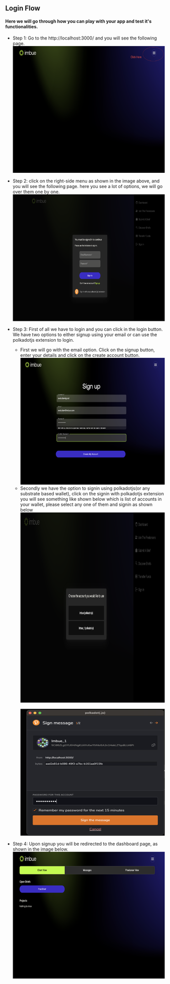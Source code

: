 ## Login Flow

#### Here we will go through how you can play with your app and test it's functionalities.
 - Step 1: Go to the http://localhost:3000/ and you will see the following page.
          <img src="./images/main.png" alt="Alt text" width="700" height="400">

 - Step 2: click on the right-side menu as shown in the image above, and you will see the following page.
           here you see a lot of options, we will go over them one by one.
          <img src="./images/login.png" alt="Alt text" width="700" height="400">

 - Step 3: First of all we have to login and you can click in the login button. We have two options to either signup using your email or 
            can use the polkadotjs extension to login. 
   - First we will go with the email option. Click on the signup
                button, enter your details and click on the create account button. 
            <img src="./images/signup.png" alt="Alt text" width="700" height="400">
   - Secondly we have the option to signin using polkadotjs(or any substrate based wallet), click on the signin with polkadotjs extension
     you will see something like shown below which is list of accounts in your wallet, please select any one of them and signin as shown below
     <img src="./images/walletAccountList.png" alt="Alt text" width="700" height="600">
     <br/><br/>
     <img src="./images/walletSign.png" alt="Alt text" width="700" height="400">
     
 - Step 4: Upon signup you will be redirected to the dashboard page, as shown in the image below.
          <img src="./images/dashboard.png" alt="Alt text" width="700" height="400">